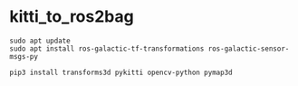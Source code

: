 # kitti_to_ros2bag

```
sudo apt update
sudo apt install ros-galactic-tf-transformations ros-galactic-sensor-msgs-py

pip3 install transforms3d pykitti opencv-python pymap3d
```
